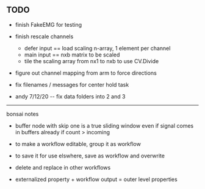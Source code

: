 ## TODO

- finish FakeEMG for testing 
- finish rescale channels
	- defer input == load scaling n-array, 1 element per channel
	- main input == nxb matrix to be scaled
	- tile the scaling array from nx1 to nxb to use CV.Divide

- figure out channel mapping from arm to force directions

- fix filenames / messages for center hold task


- andy 7/12/20 -- fix data folders into 2 and 3 

--- 

bonsai notes
- buffer node with skip one is a true sliding window even if signal comes in buffers already
if count > incoming
- to make a workflow editable, group it as workflow
- to save it for use elswhere, save as workflow and overwrite
- delete and replace in other workflows

- externalized property + workflow output = outer level properties